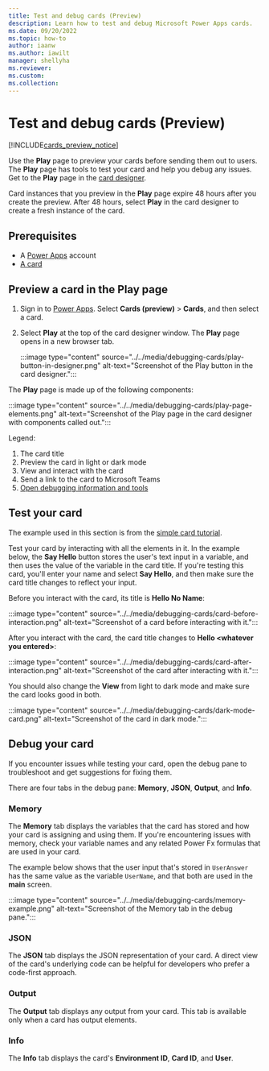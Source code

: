 ```yaml
---
title: Test and debug cards (Preview)
description: Learn how to test and debug Microsoft Power Apps cards.
ms.date: 09/20/2022
ms.topic: how-to
author: iaanw
ms.author: iawilt
manager: shellyha
ms.reviewer: 
ms.custom: 
ms.collection: 
---
```


# Test and debug cards (Preview)

[!INCLUDE[cards_preview_notice](../../includes/preview-include.md)]

Use the **Play** page to preview your cards before sending them out to users. The **Play** page has tools to test your card and help you debug any issues. Get to the **Play** page in the [card designer](../designer-overview.md).

Card instances that you preview in the **Play** page expire 48 hours after you create the preview. After 48 hours, select **Play** in the card designer to create a fresh instance of the card.

## Prerequisites

- A [Power Apps](https://powerapps.microsoft.com/) account
- [A card](../../tutorials/hello-world-card.md)

## Preview a card in the Play page

1. Sign in to [Power Apps](https://powerapps.microsoft.com/). Select **Cards (preview)** > **Cards**, and then select a card.
1. Select **Play** at the top of the card designer window. The **Play** page opens in a new browser tab.

   :::image type="content" source="../../media/debugging-cards/play-button-in-designer.png" alt-text="Screenshot of the Play button in the card designer.":::

The **Play** page is made up of the following components:

   :::image type="content" source="../../media/debugging-cards/play-page-elements.png" alt-text="Screenshot of the Play page in the card designer with components called out.":::

Legend:

1. The card title
1. Preview the card in light or dark mode
1. View and interact with the card
1. Send a link to the card to Microsoft Teams
1. [Open debugging information and tools](#debug-your-card)

## Test your card

The example used in this section is from the [simple card tutorial](../../tutorials/hello-world-card.md).

Test your card by interacting with all the elements in it. In the example below, the **Say Hello** button stores the user's text input in a variable, and then uses the value of the variable in the card title. If you're testing this card, you'll enter your name and select **Say Hello**, and then make sure the card title changes to reflect your input.

Before you interact with the card, its title is **Hello No Name**:

:::image type="content" source="../../media/debugging-cards/card-before-interaction.png" alt-text="Screenshot of a card before interacting with it.":::

After you interact with the card, the card title changes to **Hello \<whatever you entered\>**:

:::image type="content" source="../../media/debugging-cards/card-after-interaction.png" alt-text="Screenshot of the card after interacting with it.":::

You should also change the **View** from light to dark mode and make sure the card looks good in both.

:::image type="content" source="../../media/debugging-cards/dark-mode-card.png" alt-text="Screenshot of the card in dark mode.":::

## Debug your card

If you encounter issues while testing your card, open the debug pane to troubleshoot and get suggestions for fixing them.

There are four tabs in the debug pane: **Memory**, **JSON**, **Output**, and **Info**.

### Memory

The **Memory** tab displays the variables that the card has stored and how your card is assigning and using them. If you're encountering issues with memory, check your variable names and any related Power Fx formulas that are used in your card.

The example below shows that the user input that's stored in `UserAnswer` has the same value as the variable `UserName`, and that both are used in the **main** screen.

:::image type="content" source="../../media/debugging-cards/memory-example.png" alt-text="Screenshot of the Memory tab in the debug pane.":::

### JSON

The **JSON** tab displays the JSON representation of your card. A direct view of the card's underlying code can be helpful for developers who prefer a code-first approach.

### Output

The **Output** tab displays any output from your card. This tab is available only when a card has output elements.
<!--The Debug > Output tab still shows a placeholder sentence. Please pass along to the dev team.-->

### Info

The **Info** tab displays the card's **Environment ID**, **Card ID**, and **User**.
